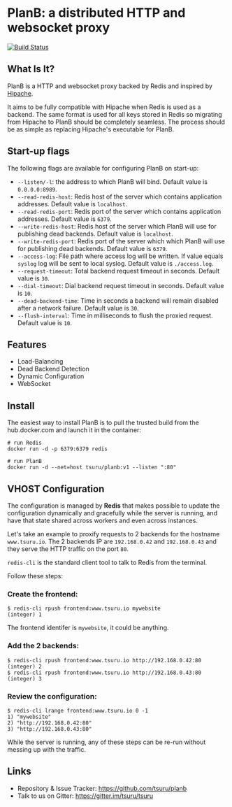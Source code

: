 # PlanB: a distributed HTTP and websocket proxy

[![Build Status](https://travis-ci.org/tsuru/planb.svg?branch=master)](https://travis-ci.org/tsuru/planb)

## What Is It?

PlanB is a HTTP and websocket proxy backed by Redis and inspired by
[Hipache](https://github.com/dotcloud/hipache).

It aims to be fully compatible with Hipache when Redis is used as a backend.
The same format is used for all keys stored in Redis so migrating from Hipache
to PlanB should be completely seamless. The process should be as simple as
replacing Hipache's executable for PlanB.

## Start-up flags

The following flags are available for configuring PlanB on start-up:

- ``--listen/-l``: the address to which PlanB will bind. Default value is
  ``0.0.0.0:8989``.
- ``--read-redis-host``: Redis host of the server which contains application
  addresses. Default value is ``localhost``.
- ``--read-redis-port``: Redis port of the server which contains application
  addresses. Default value is ``6379``.
- ``--write-redis-host``: Redis host of the server which PlanB will use for
  publishing dead backends. Default value is ``localhost``.
- ``--write-redis-port``: Redis port of the server which which PlanB will use
  for publishing dead backends. Default value is ``6379``.
- ``--access-log``: File path where access log will be written. If value equals
  ``syslog`` log will be sent to local syslog. Default value is
  ``./access.log``.
- ``--request-timeout``: Total backend request timeout in seconds. Default
  value is ``30``.
- ``--dial-timeout``: Dial backend request timeout in seconds. Default value is
  ``10``.
- ``--dead-backend-time``: Time in seconds a backend will remain disabled after
  a network failure. Default value is ``30``.
- ``--flush-interval``: Time in milliseconds to flush the proxied request.
  Default value is ``10``.

## Features

* Load-Balancing
* Dead Backend Detection
* Dynamic Configuration
* WebSocket

## Install

The easiest way to install PlanB is to pull the trusted build from the hub.docker.com and launch it in the container:

```
# run Redis
docker run -d -p 6379:6379 redis

# run PlanB
docker run -d --net=host tsuru/planb:v1 --listen ":80"
```

## VHOST Configuration

The configuration is managed by **Redis** that makes possible
to update the configuration dynamically and gracefully while
the server is running, and have that state shared across workers
and even across instances.

Let's take an example to proxify requests to 2 backends for the hostname
`www.tsuru.io`. The 2 backends IP are `192.168.0.42` and `192.168.0.43` and
they serve the HTTP traffic on the port `80`.

`redis-cli` is the standard client tool to talk to Redis from the terminal.

Follow these steps:

### Create the frontend:

```
$ redis-cli rpush frontend:www.tsuru.io mywebsite
(integer) 1
```

The frontend identifer is `mywebsite`, it could be anything.

### Add the 2 backends:

```
$ redis-cli rpush frontend:www.tsuru.io http://192.168.0.42:80
(integer) 2
$ redis-cli rpush frontend:www.tsuru.io http://192.168.0.43:80
(integer) 3
```

### Review the configuration:

```
$ redis-cli lrange frontend:www.tsuru.io 0 -1
1) "mywebsite"
2) "http://192.168.0.42:80"
3) "http://192.168.0.43:80"
```

While the server is running, any of these steps can be
re-run without messing up with the traffic.

## Links

* Repository & Issue Tracker: https://github.com/tsuru/planb
* Talk to us on Gitter: https://gitter.im/tsuru/tsuru
